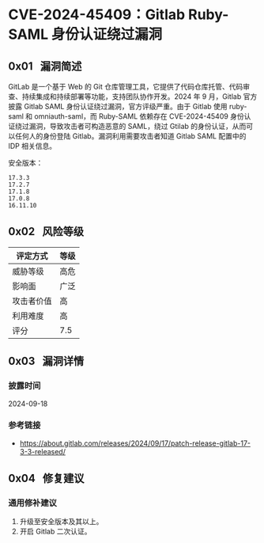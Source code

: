 # CVE-2024-45409：Gitlab Ruby-SAML 身份认证绕过漏洞

## 0x01   漏洞简述

GitLab 是一个基于 Web 的 Git 仓库管理工具，它提供了代码仓库托管、代码审查、持续集成和持续部署等功能，支持团队协作开发。2024 年 9 月，Gitlab 官方披露 Gitlab SAML 身份认证绕过漏洞，官方评级严重。由于 Gitlab 使用 ruby-saml 和 omniauth-saml，而 Ruby-SAML 依赖存在 CVE-2024-45409 身份认证绕过漏洞，导致攻击者可构造恶意的 SAML，绕过 Gtilab 的身份认证，从而可以任何人的身份登陆 Gitlab。漏洞利用需要攻击者知道 Gitlab SAML 配置中的 IDP 相关信息。

安全版本：

```
17.3.3
17.2.7
17.1.8
17.0.8
16.11.10
```

## 0x02   风险等级

| 评定方式  | 等级  |
| ----- | --- |
| 威胁等级  | 高危  |
| 影响面   | 广泛  |
| 攻击者价值 | 高   |
| 利用难度  | 高   |
| 评分    | 7.5 |

## 0x03   漏洞详情

### 披露时间

2024-09-18

### 参考链接

- https://about.gitlab.com/releases/2024/09/17/patch-release-gitlab-17-3-3-released/

## 0x04   修复建议

### 通用修补建议

1. 升级至安全版本及其以上。
2. 开启 Gitlab 二次认证。
